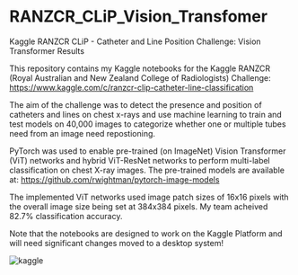 # RANZCR_CLiP_Vision_Transfomer
Kaggle RANZCR CLiP - Catheter and Line Position Challenge: Vision Transformer Results

This repository contains my Kaggle notebooks for the Kaggle RANZCR (Royal Australian and New Zealand College of Radiologists) Challenge: https://www.kaggle.com/c/ranzcr-clip-catheter-line-classification

The aim of the challenge was to detect the presence and position of catheters and lines on chest x-rays and use machine learning to train and test models on 40,000 images to categorize whether one or multiple tubes need from an image need repostioning.

PyTorch was used to enable pre-trained (on ImageNet) Vision Transformer (ViT) networks and hybrid ViT-ResNet networks to perform multi-label classification on chest X-ray images. The pre-trained models are available at: https://github.com/rwightman/pytorch-image-models

The implemented ViT networks used image patch sizes of 16x16 pixels with the overall image size being set at 384x384 pixels. My team acheived 82.7% classification accuracy.

Note that the notebooks are designed to work on the Kaggle Platform and will need significant changes moved to a desktop system!

![kaggle](https://user-images.githubusercontent.com/60627318/116559405-5668da00-a8f8-11eb-9b32-81f38e534b6e.png)
